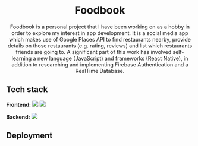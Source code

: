 <h1 align="center">
 Foodbook
</h1>

<p align="center">
Foodbook is a personal project that I have been working on as a hobby in order to explore my interest in app development. It is a social media app which makes use of Google Places API
to find restaurants nearby, provide details on those restaurants (e.g. rating, reviews) and list which restaurants friends are going to. A significant part of this work has involved self-learning
a new language (JavaScript) and frameworks (React Native), in addition to researching and implementing Firebase Authentication and a RealTime Database. 

## Tech stack

**Frontend:**
<img src="https://img.shields.io/badge/javascript-%23323330.svg?style=for-the-badge&logo=javascript&logoColor=%23F7DF1E"> <img src="https://img.shields.io/badge/react_native-%2320232a.svg?style=for-the-badge&logo=react&logoColor=%2361DAFB">

**Backend:**
<img src="https://img.shields.io/badge/Firebase-039BE5?style=for-the-badge&logo=Firebase&logoColor=white">

## Deployment

```
